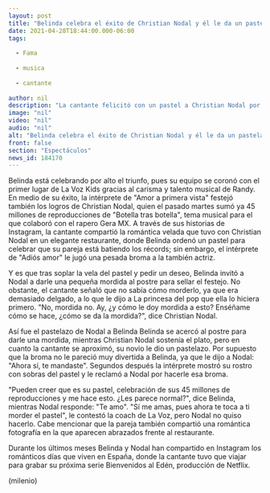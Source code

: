 ```yaml
---
layout: post
title: "Belinda celebra el éxito de Christian Nodal y él le da un pastelazo -  Te mandaste"
date: 2021-04-28T18:44:00.000-06:00
tags:
  
  - Fama
  
  - musica
  
  - cantante
  
author: nil
description: "La cantante felicitó con un pastel a Christian Nodal por el éxito de su tema musical Botella tras botella, pero el cantante le jugó una broma pesada; ¿se enojó? "
image: "nil"
video: "nil"
audio: "nil"
alt: "Belinda celebra el éxito de Christian Nodal y él le da un pastelazo -  Te mandaste"
front: false
section: "Espectáculos"
news_id: 184170
---
```


Belinda está celebrando por alto el triunfo, pues su equipo se coronó con el primer lugar de La Voz Kids gracias al carisma y talento musical de Randy. En medio de su éxito, la intérprete de "Amor a primera vista" festejó también los logros de Christian Nodal, quien el pasado martes sumó ya 45 millones de reproducciones de "Botella tras botella", tema musical para el que colaboró con el rapero Gera MX.  A través de sus historias de Instagram, la cantante compartió la romántica velada que tuvo con Christian Nodal en un elegante restaurante, donde Belinda ordenó un pastel  para celebrar que su pareja está batiendo los récords; sin embargo, el intérprete de "Adiós amor" le jugó una pesada broma a la también actriz. 

Y es que tras soplar la vela del pastel y pedir un deseo, Belinda invitó a Nodal a darle una pequeña mordida al postre para sellar el festejo. No obstante, el cantante señaló que no sabía cómo morderlo, ya que era demasiado delgado, a lo que le dijo a La princesa del pop que ella lo hiciera primero. "No, mordida no. Ay, ¿y cómo le doy mordida a esto? Enséñame cómo se hace, ¿cómo se da la mordida?", dice Christian Nodal.  

Así fue el pastelazo de Nodal a Belinda Belinda se acercó al postre para darle una mordida, mientras Christian Nodal sostenía el plato, pero en cuanto la cantante se aproximó, su novio le dio un pastelazo.  Por supuesto que la broma no le pareció muy divertida a Belinda, ya que le dijo a Nodal: "Ahora sí, te mandaste". Segundos después la intérprete mostró su rostro con sobras del pastel y le reclamó a Nodal por hacerle esa broma.  

"Pueden creer que es su pastel, celebración de sus 45 millones de reproducciones y me hace esto. ¿Les parece normal?", dice Belinda, mientras Nodal responde: "Te amo".  "Sí me amas, pues ahora te toca a ti morder el pastel", le contestó la coach de La Voz, pero Nodal no quiso hacerlo. Cabe mencionar que la pareja también compartió una romántica fotografía en la que aparecen abrazados frente al restaurante.  

Durante los últimos meses Belinda y Nodal han compartido en Instagram los románticos días que viven en España, donde la cantante tuvo que viajar para grabar su próxima serie Bienvenidos al Edén, producción de Netflix.  

(milenio)